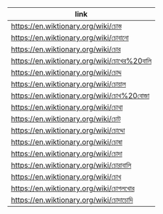 |link|
|----|
|https://en.wiktionary.org/wiki/চোস্ত|
|https://en.wiktionary.org/wiki/চোবানো|
|https://en.wiktionary.org/wiki/চোর|
|https://en.wiktionary.org/wiki/চোখের%20বালি|
|https://en.wiktionary.org/wiki/চোদ্দ|
|https://en.wiktionary.org/wiki/চোয়াল|
|https://en.wiktionary.org/wiki/চোখ%20বোজা|
|https://en.wiktionary.org/wiki/চোথা|
|https://en.wiktionary.org/wiki/চোট|
|https://en.wiktionary.org/wiki/চোদ্দো|
|https://en.wiktionary.org/wiki/চোষা|
|https://en.wiktionary.org/wiki/চোদা|
|https://en.wiktionary.org/wiki/চোরাবালি|
|https://en.wiktionary.org/wiki/চোখ|
|https://en.wiktionary.org/wiki/চোগলখোর|
|https://en.wiktionary.org/wiki/চোদাচোদি|
